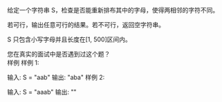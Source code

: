给定一个字符串 S，检查是否能重新排布其中的字母，使得两相邻的字符不同。

若可行，输出任意可行的结果。若不可行，返回空字符串。

S 只包含小写字母并且长度在[1, 500]区间内。

您在真实的面试中是否遇到过这个题？  
样例
样例 1:

输入: S = "aab"
输出: "aba"
样例 2:

输入: S = "aaab"
输出: ""
